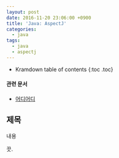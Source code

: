 ```yaml
---
layout: post
date: 2016-11-20 23:06:00 +0900
title: 'Java: AspectJ'
categories:
  - java
tags:
  - java
  - aspectj
---
```


* Kramdown table of contents
{:toc .toc}

#### 관련 문서

- [어디어디](/assad)

## 제목

내용

끗.
